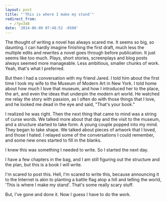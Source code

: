 ```yaml
---
layout: post
title: "'This is where I make my stand'"
redirect_from:
  - /?p=348
date: '2014-06-09 07:48:52 -0500'
---
```

<p>The thought of writing a novel has always scared me. It seems so big, so daunting. I can hardly imagine finishing the first draft, much less the multiple edits and rewrites a novel goes through before publication. It just seems like too much. Plays, short stories, screenplays and blog posts always seemed more manageable. Less ambitious, smaller chunks of work. Yeah, that's what I preferred.</p>
<p>But then I had a conversation with my friend Jared. I told him about the first time I took my wife to the Museum of Modern Art in New York. I told home about how much I love that museum, and how I introduced her to the place, the art, and even the ideas that underpin the modern art world. He watched me relay the story with passion, as I often do with those things that I love, and he looked me dead in the eye and said, "That's your book."</p>
<p>I realized he was right. Then the next thing that came to mind was a string of curse words. We talked more about that day and the visit to the museum, and a structure started to take form. A young couple popped into my mind. They began to take shape. We talked about pieces of artwork that I loved, and those I hated. I relayed some of the conversations I could remember, and some new ones started to fill in the blanks.</p>
<p>I knew this was something I needed to write. So I started the next day.</p>
<p>I have a few chapters in the bag, and I am still figuring out the structure and the plan, but this is a book I will write.</p>
<p>I'm scared to post this. Hell, I'm scared to write this, because announcing it to the Internet is akin to planting a battle flag atop a hill and telling the world, 'This is where I make my stand'. That's some really scary stuff.</p>
<p>But, I've gone and done it. Now I guess I have to do the work.</p>
